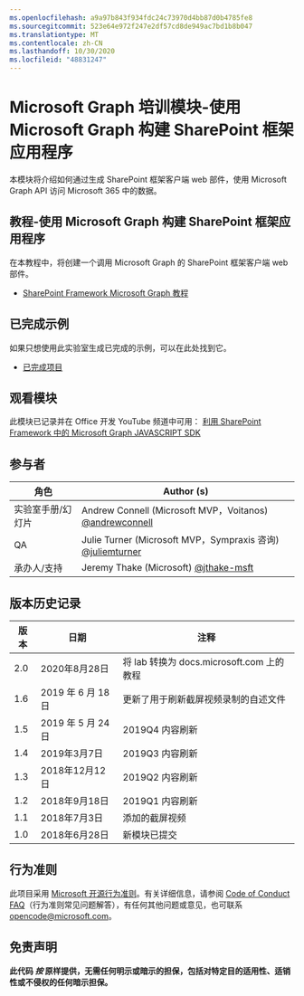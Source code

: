 ```yaml
---
ms.openlocfilehash: a9a97b843f934fdc24c73970d4bb87d0b4785fe8
ms.sourcegitcommit: 523e64e972f247e2df57cd8de949ac7bd1b8b047
ms.translationtype: MT
ms.contentlocale: zh-CN
ms.lasthandoff: 10/30/2020
ms.locfileid: "48831247"
---
```

# <a name="microsoft-graph-training-module---build-sharepoint-framework-apps-with-microsoft-graph"></a>Microsoft Graph 培训模块-使用 Microsoft Graph 构建 SharePoint 框架应用程序

本模块将介绍如何通过生成 SharePoint 框架客户端 web 部件，使用 Microsoft Graph API 访问 Microsoft 365 中的数据。

## <a name="tutorial---build-sharepoint-framework-apps-with-microsoft-graph"></a>教程-使用 Microsoft Graph 构建 SharePoint 框架应用程序

在本教程中，将创建一个调用 Microsoft Graph 的 SharePoint 框架客户端 web 部件。

- [SharePoint Framework Microsoft Graph 教程](https://docs.microsoft.com/graph/tutorials/spfx)

## <a name="completed-sample"></a>已完成示例

如果只想使用此实验室生成已完成的示例，可以在此处找到它。

- [已完成项目](demo)

## <a name="watch-the-module"></a>观看模块

此模块已记录并在 Office 开发 YouTube 频道中可用： [利用 SharePoint Framework 中的 Microsoft Graph JAVASCRIPT SDK](https://youtu.be/Z0ddMmgTWdQ)

## <a name="contributors"></a>参与者

|        角色         |                                           Author (s)                                            |
| -------------------- | --------------------------------------------------------------------------------------------- |
| 实验室手册/幻灯片 | Andrew Connell (Microsoft MVP，Voitanos) [@andrewconnell](//github.com/andrewconnell)         |
| QA                   | Julie Turner (Microsoft MVP，Sympraxis 咨询) [@juliemturner](//github.com/juliemturner) |
| 承办人/支持    | Jeremy Thake (Microsoft) [@jthake-msft](//github.com/jthake-msft)                             |

## <a name="version-history"></a>版本历史记录

| 版本 |        日期        |                     注释                     |
| ------- | ------------------ | ------------------------------------------------ |
| 2.0     | 2020年8月28日    | 将 lab 转换为 docs.microsoft.com 上的教程  |
| 1.6     | 2019 年 6 月 18 日      | 更新了用于刷新截屏视频录制的自述文件 |
| 1.5     | 2019 年 5 月 24 日       | 2019Q4 内容刷新                           |
| 1.4     | 2019年3月7日      | 2019Q3 内容刷新                           |
| 1.3     | 2018年12月12日  | 2019Q2 内容刷新                           |
| 1.2     | 2018年9月18日 | 2019Q1 内容刷新                           |
| 1.1     | 2018年7月3日       | 添加的截屏视频                                 |
| 1.0     | 2018年6月28日      | 新模块已提交                             |

## <a name="code-of-conduct"></a>行为准则

此项目采用 [Microsoft 开源行为准则](https://opensource.microsoft.com/codeofconduct/)。有关详细信息，请参阅 [Code of Conduct FAQ](https://opensource.microsoft.com/codeofconduct/faq/)（行为准则常见问题解答），有任何其他问题或意见，也可联系 [opencode@microsoft.com](mailto:opencode@microsoft.com)。

## <a name="disclaimer"></a>免责声明

**此代码 _按_ 原样提供，无需任何明示或暗示的担保，包括对特定目的适用性、适销性或不侵权的任何暗示担保。**
